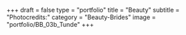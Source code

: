 +++
draft = false
type = "portfolio"
title = "Beauty"
subtitle = "Photocredits:"
category = "Beauty-Brides"
image = "portfolio/BB_03b_Tunde"
+++